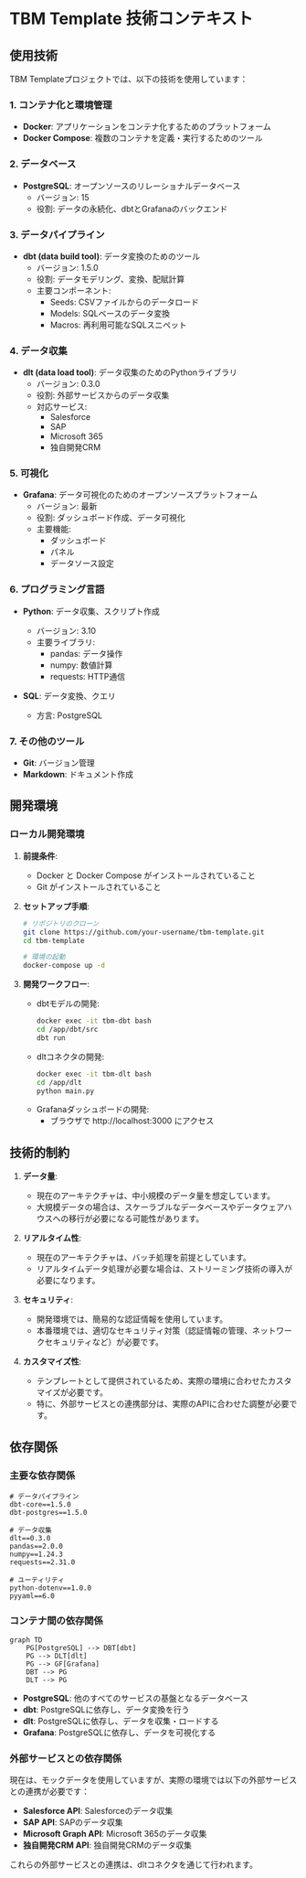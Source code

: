 # TBM Template 技術コンテキスト

## 使用技術

TBM Templateプロジェクトでは、以下の技術を使用しています：

### 1. コンテナ化と環境管理

- **Docker**: アプリケーションをコンテナ化するためのプラットフォーム
- **Docker Compose**: 複数のコンテナを定義・実行するためのツール

### 2. データベース

- **PostgreSQL**: オープンソースのリレーショナルデータベース
  - バージョン: 15
  - 役割: データの永続化、dbtとGrafanaのバックエンド

### 3. データパイプライン

- **dbt (data build tool)**: データ変換のためのツール
  - バージョン: 1.5.0
  - 役割: データモデリング、変換、配賦計算
  - 主要コンポーネント:
    - Seeds: CSVファイルからのデータロード
    - Models: SQLベースのデータ変換
    - Macros: 再利用可能なSQLスニペット

### 4. データ収集

- **dlt (data load tool)**: データ収集のためのPythonライブラリ
  - バージョン: 0.3.0
  - 役割: 外部サービスからのデータ収集
  - 対応サービス:
    - Salesforce
    - SAP
    - Microsoft 365
    - 独自開発CRM

### 5. 可視化

- **Grafana**: データ可視化のためのオープンソースプラットフォーム
  - バージョン: 最新
  - 役割: ダッシュボード作成、データ可視化
  - 主要機能:
    - ダッシュボード
    - パネル
    - データソース設定

### 6. プログラミング言語

- **Python**: データ収集、スクリプト作成
  - バージョン: 3.10
  - 主要ライブラリ:
    - pandas: データ操作
    - numpy: 数値計算
    - requests: HTTP通信

- **SQL**: データ変換、クエリ
  - 方言: PostgreSQL

### 7. その他のツール

- **Git**: バージョン管理
- **Markdown**: ドキュメント作成

## 開発環境

### ローカル開発環境

1. **前提条件**:
   - Docker と Docker Compose がインストールされていること
   - Git がインストールされていること

2. **セットアップ手順**:
   ```bash
   # リポジトリのクローン
   git clone https://github.com/your-username/tbm-template.git
   cd tbm-template

   # 環境の起動
   docker-compose up -d
   ```

3. **開発ワークフロー**:
   - dbtモデルの開発:
     ```bash
     docker exec -it tbm-dbt bash
     cd /app/dbt/src
     dbt run
     ```
   - dltコネクタの開発:
     ```bash
     docker exec -it tbm-dlt bash
     cd /app/dlt
     python main.py
     ```
   - Grafanaダッシュボードの開発:
     - ブラウザで http://localhost:3000 にアクセス

## 技術的制約

1. **データ量**: 
   - 現在のアーキテクチャは、中小規模のデータ量を想定しています。
   - 大規模データの場合は、スケーラブルなデータベースやデータウェアハウスへの移行が必要になる可能性があります。

2. **リアルタイム性**:
   - 現在のアーキテクチャは、バッチ処理を前提としています。
   - リアルタイムデータ処理が必要な場合は、ストリーミング技術の導入が必要になります。

3. **セキュリティ**:
   - 開発環境では、簡易的な認証情報を使用しています。
   - 本番環境では、適切なセキュリティ対策（認証情報の管理、ネットワークセキュリティなど）が必要です。

4. **カスタマイズ性**:
   - テンプレートとして提供されているため、実際の環境に合わせたカスタマイズが必要です。
   - 特に、外部サービスとの連携部分は、実際のAPIに合わせた調整が必要です。

## 依存関係

### 主要な依存関係

```
# データパイプライン
dbt-core==1.5.0
dbt-postgres==1.5.0

# データ収集
dlt==0.3.0
pandas==2.0.0
numpy==1.24.3
requests==2.31.0

# ユーティリティ
python-dotenv==1.0.0
pyyaml==6.0
```

### コンテナ間の依存関係

```mermaid
graph TD
    PG[PostgreSQL] --> DBT[dbt]
    PG --> DLT[dlt]
    PG --> GF[Grafana]
    DBT --> PG
    DLT --> PG
```

- **PostgreSQL**: 他のすべてのサービスの基盤となるデータベース
- **dbt**: PostgreSQLに依存し、データ変換を行う
- **dlt**: PostgreSQLに依存し、データを収集・ロードする
- **Grafana**: PostgreSQLに依存し、データを可視化する

### 外部サービスとの依存関係

現在は、モックデータを使用していますが、実際の環境では以下の外部サービスとの連携が必要です：

- **Salesforce API**: Salesforceのデータ収集
- **SAP API**: SAPのデータ収集
- **Microsoft Graph API**: Microsoft 365のデータ収集
- **独自開発CRM API**: 独自開発CRMのデータ収集

これらの外部サービスとの連携は、dltコネクタを通じて行われます。

